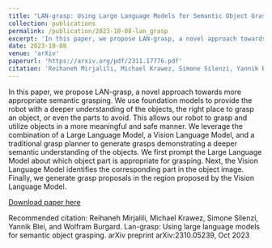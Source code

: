```yaml
---
title: "LAN-grasp: Using Large Language Models for Semantic Object Grasping"
collection: publications
permalink: /publication/2023-10-08-lan_grasp
excerpt: 'In this paper, we propose LAN-grasp, a novel approach towards more appropriate semantic grasping. We use foundation models to provide the robot with a deeper understanding of the objects, the right place to grasp an object, or even the parts to avoid. This allows our robot to grasp and utilize objects in a more meaningful and safe manner. We leverage the combination of a Large Language Model, a Vision Language Model, and a traditional grasp planner to generate grasps demonstrating a deeper semantic understanding of the objects. We first prompt the Large Language Model about which object part is appropriate for grasping. Next, the Vision Language Model identifies the corresponding part in the object image. Finally, we generate grasp proposals in the region proposed by the Vision Language Model.'
date: 2023-10-08
venue: 'arXiv'
paperurl: 'https://arxiv.org/pdf/2311.17776.pdf'
citation: 'Reihaneh Mirjalili, Michael Krawez, Simone Silenzi, Yannik Blei, and Wolfram Burgard. Lan-grasp: Using large language models for semantic object grasping. arXiv preprint arXiv:2310.05239, Oct 2023'
---
```

In this paper, we propose LAN-grasp, a novel approach towards more appropriate semantic grasping. We use foundation models to provide the robot with a deeper understanding of the objects, the right place to grasp an object, or even the parts to avoid. This allows our robot to grasp and utilize objects in a more meaningful and safe manner. We leverage the combination of a Large Language Model, a Vision Language Model, and a traditional grasp planner to generate grasps demonstrating a deeper semantic understanding of the objects. We first prompt the Large Language Model about which object part is appropriate for grasping. Next, the Vision Language Model identifies the corresponding part in the object image. Finally, we generate grasp proposals in the region proposed by the Vision Language Model.

[Download paper here](https://arxiv.org/pdf/2311.17776.pdf)

Recommended citation: Reihaneh Mirjalili, Michael Krawez, Simone Silenzi, Yannik Blei, and Wolfram Burgard. Lan-grasp: Using large language models for semantic object grasping. arXiv preprint arXiv:2310.05239, Oct 2023